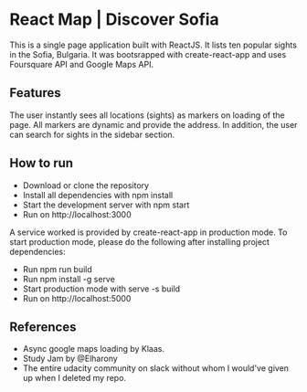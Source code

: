 ﻿# React Map | Discover Sofia

This is a single page application built with ReactJS. It lists ten popular sights in the Sofia, Bulgaria.
It was bootsrapped with create-react-app and uses Foursquare API and Google Maps API.

## Features
The user instantly sees all locations (sights) as markers on loading of the page. 
All markers are dynamic and provide the address. In addition, the user can search for sights in the sidebar section.

## How to run 
* Download or clone the repository
* Install all dependencies with npm install
* Start the development server with npm start
* Run on http://localhost:3000 

A service worked is provided by create-react-app in production mode. To start production mode, please do the following after installing project dependencies:
* Run npm run build
* Run npm install -g serve
* Start production mode with serve -s build
* Run on http://localhost:5000 

## References
* Async google maps loading by Klaas.
* Study Jam by @Elharony
* The entire udacity community on slack without whom I would've given up when I deleted my repo. 

